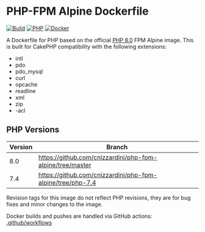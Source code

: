 # PHP-FPM Alpine Dockerfile

[![Build](https://github.com/cnizzardini/php-fpm-alpine/actions/workflows/docker-image.yml/badge.svg?branch=master)](https://github.com/cnizzardini/php-fpm-alpine/actions/workflows/docker-image.yml)
[![PHP](https://img.shields.io/badge/php-8.0-8892BF.svg?logo=php)](https://php.net/)
[![Docker](https://img.shields.io/badge/docker-0db7ed.svg?logo=docker)](https://hub.docker.com/repository/docker/cnizzardini/php-fpm-alpine)

A Dockerfile for PHP based on the official [PHP 8.0](https://hub.docker.com/_/php) FPM Alpine image. This is built for 
CakePHP compatibility with the following extensions:

- intl 
- pdo 
- pdo_mysql 
- curl 
- opcache 
- readline 
- xml 
- zip
- -acl

## PHP Versions

| Version     | Branch 		|
| ----------- | ----------- |
| 8.0      	| https://github.com/cnizzardini/php-fpm-alpine/tree/master |
| 7.4   	| https://github.com/cnizzardini/php-fpm-alpine/tree/php-7.4 |

Revision tags for this image do not reflect PHP revisions, they are for bug fixes and minor changes to the image.

Docker builds and pushes are handled via GitHub actions: [.github/workflows](.github/workflows)
